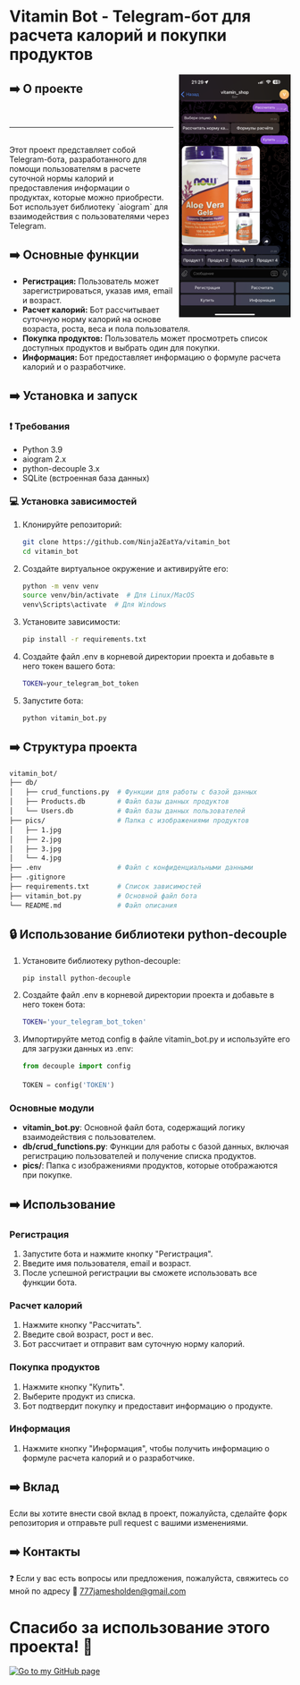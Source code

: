 # Vitamin Bot - Telegram-бот для расчета калорий и покупки продуктов

<img src="screen_shots/IMG_8250.PNG" alt="Скриншот бота" width="200" align="right" style="margin-left: 10px;">

## ➡️ О проекте
<br>

---

<br>
Этот проект представляет собой Telegram-бота, разработанного для помощи пользователям в расчете суточной нормы калорий и предоставления информации о продуктах, которые можно приобрести. Бот использует библиотеку `aiogram` для взаимодействия с пользователями через Telegram.

## ➡️ Основные функции
- **Регистрация:** Пользователь может зарегистрироваться, указав имя, email и возраст.
- **Расчет калорий:** Бот рассчитывает суточную норму калорий на основе возраста, роста, веса и пола пользователя.
- **Покупка продуктов:** Пользователь может просмотреть список доступных продуктов и выбрать один для покупки.
- **Информация:** Бот предоставляет информацию о формуле расчета калорий и о разработчике.

## ➡️ Установка и запуск
### ❗ Требования
- Python 3.9
- aiogram 2.x
- python-decouple 3.x
- SQLite (встроенная база данных)

### 💻 Установка зависимостей
1. Клонируйте репозиторий:
   ```bash
   git clone https://github.com/Ninja2EatYa/vitamin_bot
   cd vitamin_bot
   ```
2. Создайте виртуальное окружение и активируйте его:
   ```bash
   python -m venv venv
   source venv/bin/activate  # Для Linux/MacOS
   venv\Scripts\activate  # Для Windows
   ```
3. Установите зависимости:
   ```bash
   pip install -r requirements.txt
   ```
4. Создайте файл .env в корневой директории проекта и добавьте в него токен вашего бота:
   ```bash
   TOKEN=your_telegram_bot_token
   ```
5. Запустите бота:
   ```bash
   python vitamin_bot.py
   ```
## ➡️ Структура проекта
   ```bash
  vitamin_bot/
  ├── db/
  │   ├── crud_functions.py  # Функции для работы с базой данных
  │   ├── Products.db        # Файл базы данных продуктов
  │   └── Users.db           # Файл базы данных пользователей
  ├── pics/                  # Папка с изображениями продуктов
  │   ├── 1.jpg
  │   ├── 2.jpg
  │   ├── 3.jpg
  │   └── 4.jpg
  ├── .env                   # Файл с конфиденциальными данными
  ├── .gitignore
  ├── requirements.txt       # Список зависимостей
  ├── vitamin_bot.py         # Основной файл бота
  └── README.md              # Файл описания
   ```
## 🔒 Использование библиотеки python-decouple
1. Установите библиотеку python-decouple:
   ```bash
   pip install python-decouple
   ```
2. Создайте файл .env в корневой директории проекта и добавьте в него токен бота:
   ```bash
   TOKEN='your_telegram_bot_token'
   ```
3. Импортируйте метод config в файле vitamin_bot.py и используйте его для загрузки данных из .env:
   ```python
   from decouple import config
   
   TOKEN = config('TOKEN')
   ```
### Основные модули
- **vitamin_bot.py**: Основной файл бота, содержащий логику взаимодействия с пользователем.
- **db/crud_functions.py**: Функции для работы с базой данных, включая регистрацию пользователей и получение списка продуктов.
- **pics/**: Папка с изображениями продуктов, которые отображаются при покупке.

## ➡️ Использование
### Регистрация
1. Запустите бота и нажмите кнопку "Регистрация".
2. Введите имя пользователя, email и возраст.
3. После успешной регистрации вы сможете использовать все функции бота.
### Расчет калорий
1. Нажмите кнопку "Рассчитать".
2. Введите свой возраст, рост и вес.
3. Бот рассчитает и отправит вам суточную норму калорий.
### Покупка продуктов
1. Нажмите кнопку "Купить".
2. Выберите продукт из списка.
3. Бот подтвердит покупку и предоставит информацию о продукте.
### Информация
1. Нажмите кнопку "Информация", чтобы получить информацию о формуле расчета калорий и о разработчике.

## ➡️ Вклад
Если вы хотите внести свой вклад в проект, пожалуйста, сделайте форк репозитория и отправьте pull request с вашими изменениями.

## ➡️ Контакты
❓ Если у вас есть вопросы или предложения, пожалуйста, свяжитесь со мной по адресу 💌 777jamesholden@gmail.com

# Спасибо за использование этого проекта! 🍪
[![Go to my GitHub page](https://img.shields.io/badge/Go_to_my_GitHub_page-grey?style=flat&logo=github&labelColor=yellow&color=grey&link=https%3A%2F%2Fgithub.com%2FNinja2EatYa%2F
)](https://github.com/Ninja2EatYa)
